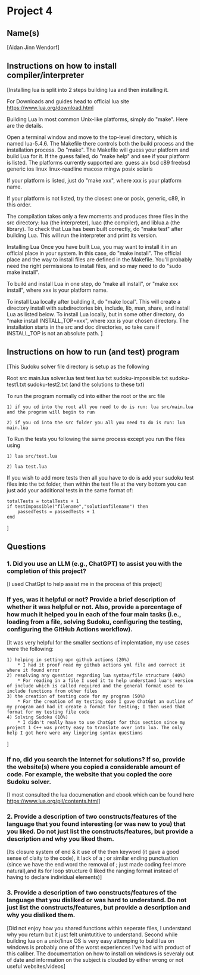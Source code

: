 # Project 4

## Name(s)

[Aidan Jinn Wendorf]

## Instructions on how to install compiler/interpreter

[Installing lua is split into 2 steps building lua and then installing it.

For Downloads and guides head to official lua site https://www.lua.org/download.html

Building Lua
In most common Unix-like platforms, simply do "make". Here are the details.

Open a terminal window and move to the top-level directory, which is named lua-5.4.6. The Makefile there controls both the build process and the installation process.
Do "make". The Makefile will guess your platform and build Lua for it.
If the guess failed, do "make help" and see if your platform is listed. The platforms currently supported are:
guess aix bsd c89 freebsd generic ios linux linux-readline macosx mingw posix solaris

If your platform is listed, just do "make xxx", where xxx is your platform name.

If your platform is not listed, try the closest one or posix, generic, c89, in this order.

The compilation takes only a few moments and produces three files in the src directory: lua (the interpreter), luac (the compiler), and liblua.a (the library).
To check that Lua has been built correctly, do "make test" after building Lua. This will run the interpreter and print its version.

Installing Lua
Once you have built Lua, you may want to install it in an official place in your system. In this case, do "make install". The official place and the way to install files are defined in the Makefile. You'll probably need the right permissions to install files, and so may need to do "sudo make install".

To build and install Lua in one step, do "make all install", or "make xxx install", where xxx is your platform name.

To install Lua locally after building it, do "make local". This will create a directory install with subdirectories bin, include, lib, man, share, and install Lua as listed below. To install Lua locally, but in some other directory, do "make install INSTALL_TOP=xxx", where xxx is your chosen directory. The installation starts in the src and doc directories, so take care if INSTALL_TOP is not an absolute path.
]

## Instructions on how to run (and test) program

[This Sudoku solver file directory is setup as the following

Root
    src
        main.lua
        solver.lua
    test
        test.lua
    txt
        sudoku-impossible.txt
        sudoku-test1.txt
        sudoku-test2.txt
        (and the solutions to these txt)

To run the program normally cd into either the root or the src file

    1) if you cd into the root all you need to do is run: lua src/main.lua and the program will begin to run

    2) if you cd into the src folder you all you need to do is run: lua main.lua

To Run the tests you following the same process except you run the files using

    1) lua src/test.lua

    2) lua test.lua

If you wish to add more tests then all you have to do is add your sudoku test files into the txt folder, then within the test file at the very bottom you can just add your additional tests in the same format of:

    totalTests = totalTests + 1
    if testImpossible("filename","solutionfilename") then
        passedTests = passedTests + 1
    end
]

## Questions

### 1. Did you use an LLM (e.g., ChatGPT) to assist you with the completion of this project?

[I used ChatGpt to help assist me in the process of this project]

### If yes, was it helpful or not? Provide a brief description of whether it was helpful or not. Also, provide a percentage of how much it helped you in each of the four main tasks (i.e., loading from a file, solving Sudoku, configuring the testing, configuring the GitHub Actions workflow).

[It was very helpful for the smaller sections of implemtation, my use cases were the following:

    1) helping in setting upn github actions (20%)
        * I had it proof read my github actions yml file and correct it where it found error
    2) resolving any question regarding lua syntax/file structure (40%)
        * For reading in a file I used it to help understand lua's version of include which is called required and the general format used to include functions from other files
    3) the creation of testing code for my program (50%)
        * For the creation of my testing code I gave ChatGpt an outline of my program and had it create a format for testing; I then used that format for my testing file code
    4) Solving Sudoku (10%)
        * I didn't really have to use ChatGpt for this section since my project 1 C++ was pretty easy to translate over into lua. The only help I got here were any lingering syntax questions
]

### If no, did you search the Internet for solutions? If so, provide the website(s) where you copied a considerable amount of code. For example, the website that you copied the core Sudoku solver.

[I most consulted the lua documenation and ebook which can be found here https://www.lua.org/pil/contents.html]

### 2. Provide a description of two constructs/features of the language that you found interesting (or was new to you) that you liked. Do not just list the constructs/features, but provide a description and why you liked them.

[Its closure system of end & it use of the then keyword (it gave a good sense of claity to the code), it lack of a ; or similar ending punctuation (since we have the end word the removal of ; just made coding feel more natural),and its for loop structure (I liked the ranging format instead of having to declare individual elements)]

### 3. Provide a description of two constructs/features of the language that you disliked or was hard to understand. Do not just list the constructs/features, but provide a description and why you disliked them.

[Did not enjoy how you shared functions within seperate files, I understand why you return but it just felt unintutitive to understand. Second while building lua on a unix/linux OS is very easy attemping to build lua on windows is probably one of the worst experiences I've had with product of this caliber. The documentation on how to install on windows is severaly out of date and information on the subject is clouded by either wrong or not useful websites/videos]